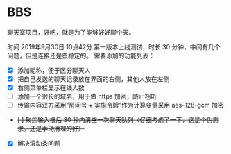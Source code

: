 # BBS
聊天室项目，好吧，就是为了能够好好聊个天。

时间 2019年9月30日 10点42分
第一版本上线测试，时长 30 分钟，中间有几个问题，但是连接还是蛮稳定的。
需要添加的功能列表：
- [x] 添加昵称，便于区分聊天人
- [x] 把自己发送的聊天记录放在界面的右侧，其他人放在左侧
- [x] 右侧菜单栏显示在线人数
- [ ] 添加一个很长的域名，用于做 https 加密，防止窃听
- [ ] 传输内容双方采用“房间号 + 实施令牌”作为计算变量采用 aes-128-gcm 加密
- ~~[ ] 聚焦输入框后 30 秒内清空一次聊天队列（仔细考虑了一下，这是个伪需求，还是手动清理的好）~~
- [x] 解决滚动条问题
